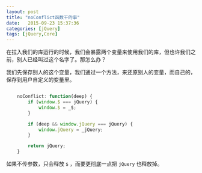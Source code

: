 ```yaml
---
layout: post
title: "noConflict函数干的事"
date:   2015-09-23 15:37:36
categories: [jQuery]
tags: [jQuery,Core]
---
```


在拉入我们的库运行的时候，我们会暴露两个变量来使用我们的库，但也许我们之前，别人已经叫过这个名字了。那怎么办？

我们先保存别人的这个变量，我们通过一个方法，来还原别人的变量，而自己的，保存到用户自定义的变量里。

```js

	noConflict: function(deep) {
		if (window.$ === jQuery) {
			window.$ = _$;
		}

		if (deep && window.jQuery === jQuery) {
			window.jQuery = _jQuery;
		}

		return jQuery;
	}

```

如果不传参数，只会释放 `$` ，而要更彻底一点把 `jQuery` 也释放掉。